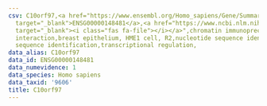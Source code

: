 ```yaml
---
csv: C10orf97,<a href="https://www.ensembl.org/Homo_sapiens/Gene/Summary?db=core;g=ENSG00000148481"
  target="_blank">ENSG00000148481</a>,<a href="https://www.ncbi.nlm.nih.gov/pubmed/22863008"
  target="_blank"><i class="fas fa-file"></i></a>",chromatin immunoprecipitation assay,direct
  interaction,breast epithelium, HME1 cell, R2,nucleotide sequence identification,nucleotide
  sequence identification,transcriptional regulation,
data_alias: C10orf97
data_id: ENSG00000148481
data_numevidence: 1
data_species: Homo sapiens
data_taxid: '9606'
title: C10orf97
---
```

